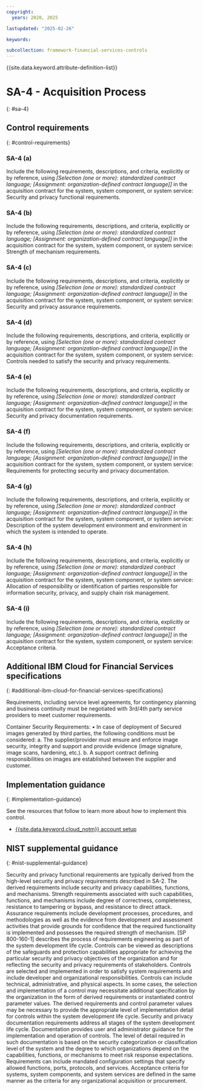 ```yaml
---
copyright:
  years: 2020, 2025

lastupdated: "2025-02-26"

keywords:

subcollection: framework-financial-services-controls
---
```


{{site.data.keyword.attribute-definition-list}}

# SA-4 - Acquisition Process
{: #sa-4}

## Control requirements
{: #control-requirements}



### SA-4 (a)


Include the following requirements, descriptions, and criteria, explicitly or by reference, using _[Selection (one or more): standardized contract language; _[Assignment: organization-defined contract language]_]_ in the acquisition contract for the system, system component, or system service:
Security and privacy functional requirements.


### SA-4 (b)


Include the following requirements, descriptions, and criteria, explicitly or by reference, using _[Selection (one or more): standardized contract language; _[Assignment: organization-defined contract language]_]_ in the acquisition contract for the system, system component, or system service:
Strength of mechanism requirements.


### SA-4 (c)


Include the following requirements, descriptions, and criteria, explicitly or by reference, using _[Selection (one or more): standardized contract language; _[Assignment: organization-defined contract language]_]_ in the acquisition contract for the system, system component, or system service:
Security and privacy assurance requirements.


### SA-4 (d)


Include the following requirements, descriptions, and criteria, explicitly or by reference, using _[Selection (one or more): standardized contract language; _[Assignment: organization-defined contract language]_]_ in the acquisition contract for the system, system component, or system service:
Controls needed to satisfy the security and privacy requirements.


### SA-4 (e)


Include the following requirements, descriptions, and criteria, explicitly or by reference, using _[Selection (one or more): standardized contract language; _[Assignment: organization-defined contract language]_]_ in the acquisition contract for the system, system component, or system service:
Security and privacy documentation requirements.


### SA-4 (f)


Include the following requirements, descriptions, and criteria, explicitly or by reference, using _[Selection (one or more): standardized contract language; _[Assignment: organization-defined contract language]_]_ in the acquisition contract for the system, system component, or system service:
Requirements for protecting security and privacy documentation.


### SA-4 (g)


Include the following requirements, descriptions, and criteria, explicitly or by reference, using _[Selection (one or more): standardized contract language; _[Assignment: organization-defined contract language]_]_ in the acquisition contract for the system, system component, or system service:
Description of the system development environment and environment in which the system is intended to operate.


### SA-4 (h)


Include the following requirements, descriptions, and criteria, explicitly or by reference, using _[Selection (one or more): standardized contract language; _[Assignment: organization-defined contract language]_]_ in the acquisition contract for the system, system component, or system service:
Allocation of responsibility or identification of parties responsible for information security, privacy, and supply chain risk management.


### SA-4 (i)


Include the following requirements, descriptions, and criteria, explicitly or by reference, using _[Selection (one or more): standardized contract language; _[Assignment: organization-defined contract language]_]_ in the acquisition contract for the system, system component, or system service:
Acceptance criteria.






## Additional IBM Cloud for Financial Services specifications
{: #additional-ibm-cloud-for-financial-services-specifications}

Requirements, including service level agreements, for contingency planning and business continuity must be negotiated with 3rd/4th party service providers to meet customer requirements.

Container Security Requirements: 
• In case of deployment of Secured images generated by third parties, the following conditions must be considered: 
 a. The supplier/provider must ensure and enforce image security, integrity and support and provide evidence (image signature, image scans, hardening, etc.). 
 b. A support contract defining responsibilities on images are established between the supplier and customer. 




## Implementation guidance
{: #implementation-guidance}

See the resources that follow to learn more about how to implement this control.


- [{{site.data.keyword.cloud_notm}} account setup](/docs/framework-financial-services?topic=framework-financial-services-shared-account-setup)






## NIST supplemental guidance
{: #nist-supplemental-guidance}

Security and privacy functional requirements are typically derived from the high-level security and privacy requirements described in SA-2. The derived requirements include security and privacy capabilities, functions, and mechanisms. Strength requirements associated with such capabilities, functions, and mechanisms include degree of correctness, completeness, resistance to tampering or bypass, and resistance to direct attack. Assurance requirements include development processes, procedures, and methodologies as well as the evidence from development and assessment activities that provide grounds for confidence that the required functionality is implemented and possesses the required strength of mechanism. [SP 800-160-1] describes the process of requirements engineering as part of the system development life cycle.
Controls can be viewed as descriptions of the safeguards and protection capabilities appropriate for achieving the particular security and privacy objectives of the organization and for reflecting the security and privacy requirements of stakeholders. Controls are selected and implemented in order to satisfy system requirements and include developer and organizational responsibilities. Controls can include technical, administrative, and physical aspects. In some cases, the selection and implementation of a control may necessitate additional specification by the organization in the form of derived requirements or instantiated control parameter values. The derived requirements and control parameter values may be necessary to provide the appropriate level of implementation detail for controls within the system development life cycle.
Security and privacy documentation requirements address all stages of the system development life cycle. Documentation provides user and administrator guidance for the implementation and operation of controls. The level of detail required in such documentation is based on the security categorization or classification level of the system and the degree to which organizations depend on the capabilities, functions, or mechanisms to meet risk response expectations. Requirements can include mandated configuration settings that specify allowed functions, ports, protocols, and services. Acceptance criteria for systems, system components, and system services are defined in the same manner as the criteria for any organizational acquisition or procurement.

